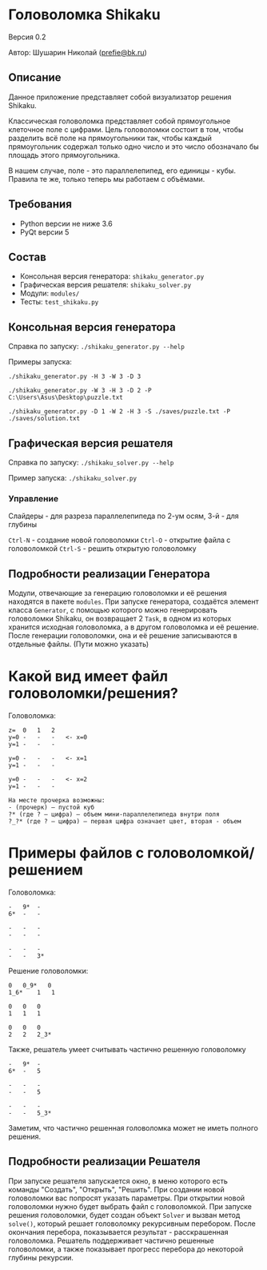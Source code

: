 # Головоломка Shikaku
Версия 0.2

Автор: Шушарин Николай (prefie@bk.ru)


## Описание
Данное приложение представляет собой визуализатор решения Shikaku.

Классическая головоломка представляет собой прямоугольное клеточное поле с цифрами.
Цель головоломки состоит в том, чтобы разделить всё поле на прямоугольники так, чтобы
каждый прямоугольник содержал только одно число и это число обозначало бы площадь этого прямоугольника.

В нашем случае, поле - это параллелепипед, его единицы - кубы.
Правила те же, только теперь мы работаем с объёмами.

## Требования
* Python версии не ниже 3.6
* PyQt версии 5


## Состав
* Консольная версия генератора: `shikaku_generator.py`
* Графическая версия решателя: `shikaku_solver.py`
* Модули: `modules/`
* Тесты: `test_shikaku.py`


## Консольная версия генератора
Справка по запуску: `./shikaku_generator.py --help`

Примеры запуска:

`./shikaku_generator.py -H 3 -W 3 -D 3`

`./shikaku_generator.py -W 3 -H 3 -D 2 -P C:\Users\Asus\Desktop\puzzle.txt`

`./shikaku_generator.py -D 1 -W 2 -H 3 -S ./saves/puzzle.txt -P ./saves/solution.txt`


## Графическая версия решателя
Справка по запуску: `./shikaku_solver.py --help`

Пример запуска: `./shikaku_solver.py`

### Управление

Слайдеры - для разреза параллелепипеда по 2-ум осям, 3-й - для глубины

`Ctrl-N` - создание новой головоломки
`Ctrl-O` - открытие файла с головоломкой
`Ctrl-S` - решить открытую головоломку

## Подробности реализации Генератора
Модули, отвечающие за генерацию головоломки и её решения находятся в пакете `modules`.
При запуске генератора, создаётся элемент класса `Generator`, с помощью которого можно генерировать головоломки Shikaku,
он возвращает 2 `Task`, в одном из которых хранится исходная головоломка, а в другом головоломка и её решение.
После генерации головоломки, она и её решение записываются в отдельные файлы. (Пути можно указать)

# Какой вид имеет файл головоломки/решения?
Головоломка:

    z=  0   1   2
    y=0 -   -   -   <- x=0
    y=1 -   -   -
        
    y=0 -   -   -   <- x=1
    y=1 -   -   -   
    
    y=0 -   -   -   <- x=2
    y=1 -   -   -
    
    На месте прочерка возможны:
    - (прочерк) — пустой куб
    ?* (где ? — цифра) — объем мини-параллелепипеда внутри поля
    ?_?* (где ? — цифра) — первая цифра означает цвет, вторая - объем 
    
# Примеры файлов с головоломкой/решением
Головоломка:

    -   9*  -
    6*  -   -
    
    -   -   -
    -   -   -
    
    -   -   -
    -   -   3*
    
Решение головоломки:
    
    0   0_9*   0
    1_6*    1   1
    
    0   0   0
    1   1   1
    
    0   0   0
    2   2   2_3*
    
Также, решатель умеет считывать частично решенную головоломку

    -   9*  -
    6*  -   5
        
    -   -   -
    -   -   5   
    
    -   -   -
    -   -   5_3*

Заметим, что частично решенная головоломка может не иметь полного решения.


## Подробности реализации Решателя
При запуске решателя запускается окно, в меню которого есть команды "Создать", "Открыть", "Решить".
При создании новой головоломки вас попросят указать параметры.
При открытии новой головоломки нужно будет выбрать файл с головоломкой.
При запуске решения головоломки, будет создан объект `Solver` и вызван метод `solve()`, который решает
головоломку рекурсивным перебором. После окончания перебора, показывается результат - расскрашенная головоломка.
Решатель поддерживает частично решенные головоломки, а также показывает прогресс перебора до некоторой глубины рекурсии.